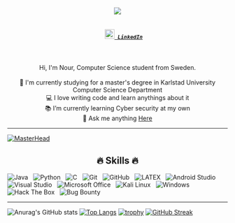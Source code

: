 <h1 align="center">
  <a href="https://git.io/typing-svg">
    <img src="https://readme-typing-svg.herokuapp.com?font=times&size=30&duration=3000&color=00B619&center=true&lines=Hello+there.+My+name+is+Nour">
  </a>
</h1>

<h5 align="center">
  <code>
    <a href="https://www.linkedin.com/in/nour-al-dine-hassan/" title="LinkedIn Profile"><img width="22" src="https://media-exp1.licdn.com/dms/image/C560BAQHaVYd13rRz3A/company-logo_200_200/0/1638831589865?e=1655337600&v=beta&t=ksompCdI8mHhIsZzrsd5-fAgmLNUIrY0GvUmoukvIjo"> LinkedIn</a></code>
</h5>

<br>
<p align="center">
  Hi, I'm Nour, Computer Science student from Sweden.
  <br>
  <br>
  🔬 I'm currently studying for a master's degree in Karlstad University Computer Science Department
  <br>
  💻 I love writing code and learn anythings about it
  <br>
  📚 I’m currently learning Cyber security at my own
  <br>
  💬 Ask me anything <a href="https://github.com/nouradeen/nouradeen/issues" title="Issues">Here</a>
</p>
<hr>


[![MasterHead](https://gist.githubusercontent.com/brettlangdon/85942af486eb79118467/raw/2a7409cd3c26a90b2e82bdc40dc7db18b92b3517/B1lMORS%2520-%2520Imgur.jpg)](https://github.com/nouradeen)










<h2 align="center">🔥 Skills 🔥</h2>

![Java](https://img.shields.io/badge/-Java-black?logo=java&style=social)&nbsp;&nbsp;
![Python](https://img.shields.io/badge/-Python-black?logo=Python&style=social)&nbsp;&nbsp;
![C](https://img.shields.io/badge/-C-black?logo=c&style=social)&nbsp;&nbsp;
![Git](https://img.shields.io/badge/-Git-black?logo=git&style=social)&nbsp;&nbsp;
![GitHub](https://img.shields.io/badge/-GitHub-black?logo=github&style=social)&nbsp;&nbsp;
![LATEX](https://img.shields.io/badge/-LATEX-black?logo=latex&style=social)&nbsp;&nbsp;
![Android Studio](https://img.shields.io/badge/-Android%20Studio-black?logo=android&style=social)&nbsp;&nbsp;
![Visual Studio](https://img.shields.io/badge/-Visual%20Studio-black?logo=visualstudio&style=social)&nbsp;&nbsp;
![Microsoft Office](https://img.shields.io/badge/-Microsoft%20Office-black?logo=microsoftoffice&style=social)&nbsp;&nbsp;
![Kali Linux](https://img.shields.io/badge/-Kali%20Linux-black?logo=kalilinux&style=social)&nbsp;&nbsp;
![Windows](https://img.shields.io/badge/-Windows-black?logo=windows&style=social)&nbsp;&nbsp;
![Hack The Box](https://img.shields.io/badge/-Hack%20The%20Box-black?logo=hackthebox&style=social)&nbsp;&nbsp;
![Bug Bounty](https://img.shields.io/badge/-Bug%20Bounty-black?logo=hackerone&style=social)&nbsp;&nbsp;

<hr>

![Anurag's GitHub stats](https://github-readme-stats.vercel.app/api?username=nouradeen&show_icons=true&theme=radical)
[![Top Langs](https://github-readme-stats.vercel.app/api/top-langs/?username=nouradeen&theme=radical)](https://github.com/anuraghazra/github-readme-stats)
[![trophy](https://github-profile-trophy.vercel.app/?username=nouradeen&theme=radical&row=2&column=3)](https://github.com/ryo-ma/github-profile-trophy)
[![GitHub Streak](http://github-readme-streak-stats.herokuapp.com?user=nouradeen&theme=radical&hide_border=true&date_format=j%20M%5B%20Y%5D)](https://git.io/streak-stats)


